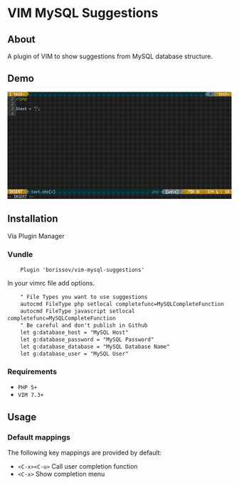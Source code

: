 # VIM MySQL Suggestions

## About
A plugin of VIM to show suggestions from MySQL database structure.

## Demo
![alt tag](https://raw.githubusercontent.com/borissov/vim-mysql-suggestions/master/images/preview_1.gif)

## Installation
Via Plugin Manager

### Vundle
```viml
    Plugin 'borissov/vim-mysql-suggestions'
```

In your vimrc file add options.
```viml
    " File Types you want to use suggestions
    autocmd FileType php setlocal completefunc=MySQLCompleteFunction
    autocmd FileType javascript setlocal completefunc=MySQLCompleteFunction
    " Be careful and don't publish in Github 
    let g:database_host = "MySQL Host"
    let g:database_password = "MySQL Password"
    let g:database_database = "MySQL Database Name"
    let g:database_user = "MySQL User"
```

### Requirements
* `PHP 5+` 
* `VIM 7.3+` 

## Usage

### Default mappings

The following key mappings are provided by default: 
* `<C-x><C-u>` Call user completion function 
* `<C-x>` Show completion menu
